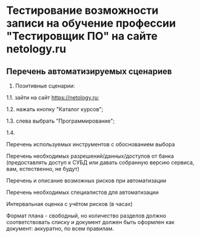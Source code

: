 # Тестирование возможности записи на обучение профессии "Тестировщик ПО" на сайте netology.ru

## Перечень автоматизируемых сценариев
1. Позитивные сценарии:

1.1. зайти на сайт https://netology.ru;

1.2. нажать кнопку "Каталог курсов";

1.3. слева выбрать "Программирование";

1.4. 
   

Перечень используемых инструментов с обоснованием выбора

Перечень необходимых разрешений/данных/доступов от банка 
(предоставлять доступ к СУБД или давать собранную версию сервиса,
вам, естественно, не будут)

Перечень и описание возможных рисков при автоматизации

Перечень необходимых специалистов для автоматизации

Интервальная оценка с учётом рисков (в часах)

Формат плана - свободный, но количество разделов
должно соответствовать списку и документ
должен быть оформлен как документ: аккуратно, по всем правилам.



